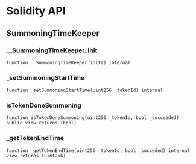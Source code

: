 # Solidity API

## SummoningTimeKeeper

### __SummoningTimeKeeper_init

```solidity
function __SummoningTimeKeeper_init() internal
```

### _setSummoningStartTime

```solidity
function _setSummoningStartTime(uint256 _tokenId) internal
```

### isTokenDoneSummoning

```solidity
function isTokenDoneSummoning(uint256 _tokenId, bool _succeeded) public view returns (bool)
```

### _getTokenEndTime

```solidity
function _getTokenEndTime(uint256 _tokenId, bool _succeded) internal view returns (uint256)
```

